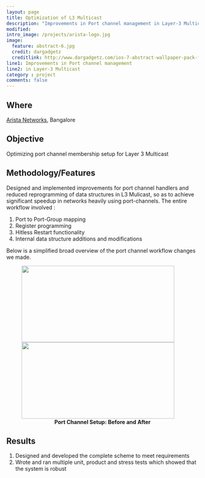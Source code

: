 ```yaml
---
layout: page
title: Optimization of L3 Multicast
description: "Improvements in Port channel management in Layer-3 Multicast"
modified:
intro_image: /projects/arista-logo.jpg
image:
  feature: abstract-6.jpg
  credit: dargadgetz
  creditlink: http://www.dargadgetz.com/ios-7-abstract-wallpaper-pack-for-iphone-5-and-ipod-touch-retina/
line1: Improvements in Port channel management 
line2: in Layer-3 Multicast
category : project
comments: false
---
```


## Where
[Arista Networks](https://www.arista.com/en/), Bangalore

## Objective
Optimizing port channel membership setup for Layer 3 Multicast

## Methodology/Features
Designed and implemented improvements for port channel handlers and reduced reprogramming of data structures in L3 Mulicast, so as to achieve significant speedup in networks heavily using port-channels. The entire workflow involved :

1. Port to Port-Group mapping
2. Register programming
3. Hitless Restart functionality
4. Internal data structure additions and modifications

Below is a simplified broad overview of the port channel workflow changes we made.

<figure class="half">
	<a href="{{ site.baseurl }}/images/projects/arista1.png"><img src="{{ site.baseurl }}/images/projects/arista1.png" alt=""  height="200px" width="400px"></a>
	<a href="{{ site.baseurl }}/images/projects/arista2.png"><img src="{{ site.baseurl }}/images/projects/arista2.png" alt="" height="200px" width="400px"></a>
	<center><figcaption><b>Port Channel Setup: Before and After</b></figcaption></center>
</figure>

## Results
1. Designed and developed the complete scheme to meet
requirements
2. Wrote and ran multiple unit, product and stress tests which showed that the system is robust